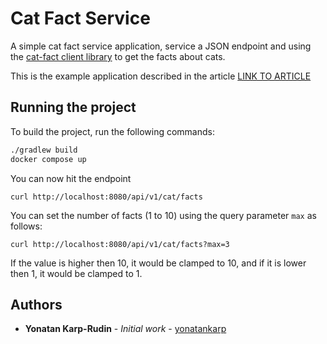 # Cat Fact Service

A simple cat fact service application, service a JSON endpoint and using the 
[cat-fact client library](https://github.com/yonatankarp/cat-fact-client)
to get the facts about cats.

This is the example application described in the article [LINK TO ARTICLE]()

## Running the project

To build the project, run the following commands:

```bash
./gradlew build
docker compose up
```

You can now hit the endpoint

```shell
curl http://localhost:8080/api/v1/cat/facts
```

You can set the number of facts (1 to 10) using the query parameter `max` as follows:

```shell
curl http://localhost:8080/api/v1/cat/facts?max=3
```

If the value is higher then 10, it would be clamped to 10, and if it is lower
then 1, it would be clamped to 1.

## Authors

- **Yonatan Karp-Rudin** - *Initial work* - [yonatankarp](https://github.com/yonatankarp)
